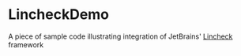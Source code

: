 # LincheckDemo

A piece of sample code illustrating integration of JetBrains' [Lincheck](https://github.com/JetBrains/lincheck) framework
